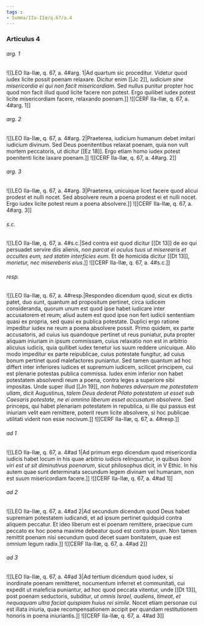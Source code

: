 ```yaml
---
tags : 
- Summa/IIa-IIæ/q.67/a.4
---
```


### Articulus 4

###### arg. 1
![[LEO IIa-IIæ, q. 67, a. 4#arg. 1|Ad quartum sic proceditur. Videtur quod iudex licite possit poenam relaxare. Dicitur enim [[Jc 2]], *iudicium sine misericordia ei qui non facit misericordiam*. Sed nullus punitur propter hoc quod non facit illud quod licite facere non potest. Ergo quilibet iudex potest licite misericordiam facere, relaxando poenam.]]
![[CERF IIa-IIæ, q. 67, a. 4#arg. 1]]

###### arg. 2
![[LEO IIa-IIæ, q. 67, a. 4#arg. 2|Praeterea, iudicium humanum debet imitari iudicium divinum. Sed Deus poenitentibus relaxat poenam, quia non vult mortem peccatoris, ut dicitur [[Ez 18]]. Ergo etiam homo iudex potest poenitenti licite laxare poenam.]]
![[CERF IIa-IIæ, q. 67, a. 4#arg. 2]]

###### arg. 3
![[LEO IIa-IIæ, q. 67, a. 4#arg. 3|Praeterea, unicuique licet facere quod alicui prodest et nulli nocet. Sed absolvere reum a poena prodest ei et nulli nocet. Ergo iudex licite potest reum a poena absolvere.]]
![[CERF IIa-IIæ, q. 67, a. 4#arg. 3]]

###### s.c.
![[LEO IIa-IIæ, q. 67, a. 4#s.c.|Sed contra est quod dicitur [[Dt 13]] de eo qui persuadet servire diis alienis, *non parcat ei oculus tuus ut miserearis et occultes eum, sed statim interficies eum*. Et de homicida dicitur [[Dt 13]], *morietur, nec misereberis eius*.]]
![[CERF IIa-IIæ, q. 67, a. 4#s.c.]]

###### resp.
![[LEO IIa-IIæ, q. 67, a. 4#resp.|Respondeo dicendum quod, sicut ex dictis patet, duo sunt, quantum ad propositum pertinet, circa iudicem consideranda, quorum unum est quod ipse habet iudicare inter accusatorem et reum; aliud autem est quod ipse non fert iudicii sententiam quasi ex propria, sed quasi ex publica potestate. Duplici ergo ratione impeditur iudex ne reum a poena absolvere possit. Primo quidem, ex parte accusatoris, ad cuius ius quandoque pertinet ut reus puniatur, puta propter aliquam iniuriam in ipsum commissam, cuius relaxatio non est in arbitrio alicuius iudicis, quia quilibet iudex tenetur ius suum reddere unicuique. Alio modo impeditur ex parte reipublicae, cuius potestate fungitur, ad cuius bonum pertinet quod malefactores puniantur. Sed tamen quantum ad hoc differt inter inferiores iudices et supremum iudicem, scilicet principem, cui est plenarie potestas publica commissa. Iudex enim inferior non habet potestatem absolvendi reum a poena, contra leges a superiore sibi impositas. Unde super illud [[Jn 19]], *non haberes adversum me potestatem ullam*, dicit Augustinus, *talem Deus dederat Pilato potestatem ut esset sub Caesaris potestate, ne ei omnino liberum esset accusatum absolvere*. Sed princeps, qui habet plenariam potestatem in republica, si ille qui passus est iniuriam velit eam remittere, poterit reum licite absolvere, si hoc publicae utilitati viderit non esse nocivum.]]
![[CERF IIa-IIæ, q. 67, a. 4#resp.]]

###### ad 1
![[LEO IIa-IIæ, q. 67, a. 4#ad 1|Ad primum ergo dicendum quod misericordia iudicis habet locum in his quae arbitrio iudicis relinquuntur, in quibus *boni viri est ut sit diminutivus poenarum*, sicut philosophus dicit, in V Ethic. In his autem quae sunt determinata secundum legem divinam vel humanam, non est suum misericordiam facere.]]
![[CERF IIa-IIæ, q. 67, a. 4#ad 1]]

###### ad 2
![[LEO IIa-IIæ, q. 67, a. 4#ad 2|Ad secundum dicendum quod Deus habet supremam potestatem iudicandi, et ad ipsum pertinet quidquid contra aliquem peccatur. Et ideo liberum est ei poenam remittere, praecipue cum peccato ex hoc poena maxime debeatur quod est contra ipsum. Non tamen remittit poenam nisi secundum quod decet suam bonitatem, quae est omnium legum radix.]]
![[CERF IIa-IIæ, q. 67, a. 4#ad 2]]

###### ad 3
![[LEO IIa-IIæ, q. 67, a. 4#ad 3|Ad tertium dicendum quod iudex, si inordinate poenam remitteret, nocumentum inferret et communitati, cui expedit ut maleficia puniantur, ad hoc quod peccata vitentur, unde [[Dt 13]], post poenam seductoris, subditur, *ut omnis Israel, audiens, timeat, et nequaquam ultra faciat quispiam huius rei simile*. Nocet etiam personae cui est illata iniuria, quae recompensationem accipit per quandam restitutionem honoris in poena iniuriantis.]]
![[CERF IIa-IIæ, q. 67, a. 4#ad 3]]

